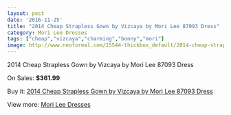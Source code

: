 ```yaml
---
layout: post
date: '2016-11-25'
title: "2014 Cheap Strapless Gown by Vizcaya by Mori Lee 87093 Dress"
category: Mori Lee Dresses
tags: ["cheap","vizcaya","charming","bonny","mori"]
image: http://www.neoformal.com/15544-thickbox_default/2014-cheap-strapless-gown-by-vizcaya-by-mori-lee-87093-dress.jpg
---
```

2014 Cheap Strapless Gown by Vizcaya by Mori Lee 87093 Dress

On Sales: **$361.99**
<a href="https://www.neoformal.com/en/mori-lee-dresses-2014/5231-2014-cheap-strapless-gown-by-vizcaya-by-mori-lee-87093-dress.html"><amp-img layout="responsive" width="600" height="600" src="//www.neoformal.com/15544-thickbox_default/2014-cheap-strapless-gown-by-vizcaya-by-mori-lee-87093-dress.jpg" alt="2014 Cheap Strapless Gown by Vizcaya by Mori Lee 87093 Dress 0" /></a>
<a href="https://www.neoformal.com/en/mori-lee-dresses-2014/5231-2014-cheap-strapless-gown-by-vizcaya-by-mori-lee-87093-dress.html"><amp-img layout="responsive" width="600" height="600" src="//www.neoformal.com/15545-thickbox_default/2014-cheap-strapless-gown-by-vizcaya-by-mori-lee-87093-dress.jpg" alt="2014 Cheap Strapless Gown by Vizcaya by Mori Lee 87093 Dress 1" /></a>
<a href="https://www.neoformal.com/en/mori-lee-dresses-2014/5231-2014-cheap-strapless-gown-by-vizcaya-by-mori-lee-87093-dress.html"><amp-img layout="responsive" width="600" height="600" src="//www.neoformal.com/15546-thickbox_default/2014-cheap-strapless-gown-by-vizcaya-by-mori-lee-87093-dress.jpg" alt="2014 Cheap Strapless Gown by Vizcaya by Mori Lee 87093 Dress 2" /></a>
<a href="https://www.neoformal.com/en/mori-lee-dresses-2014/5231-2014-cheap-strapless-gown-by-vizcaya-by-mori-lee-87093-dress.html"><amp-img layout="responsive" width="600" height="600" src="//www.neoformal.com/15547-thickbox_default/2014-cheap-strapless-gown-by-vizcaya-by-mori-lee-87093-dress.jpg" alt="2014 Cheap Strapless Gown by Vizcaya by Mori Lee 87093 Dress 3" /></a>

Buy it: [2014 Cheap Strapless Gown by Vizcaya by Mori Lee 87093 Dress](https://www.neoformal.com/en/mori-lee-dresses-2014/5231-2014-cheap-strapless-gown-by-vizcaya-by-mori-lee-87093-dress.html "2014 Cheap Strapless Gown by Vizcaya by Mori Lee 87093 Dress")

View more: [Mori Lee Dresses](https://www.neoformal.com/en/62-mori-lee-dresses-2014 "Mori Lee Dresses")